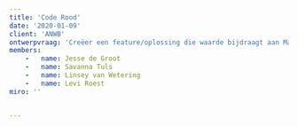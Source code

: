 ```yaml
---
title: 'Code Rood'
date: '2020-01-09'
client: 'ANWB'
ontwerpvraag: 'Creëer een feature/oplossing die waarde bijdraagt aan Marktplaats, dit kan een stap vooruit zijn vanuit gebruiker, design of business perspectief.'
members:
    -   name: Jesse de Groot
    -   name: Savanna Tuls
    -   name: Linsey van Wetering
    -   name: Levi Roest
miro: '' 


---
```





